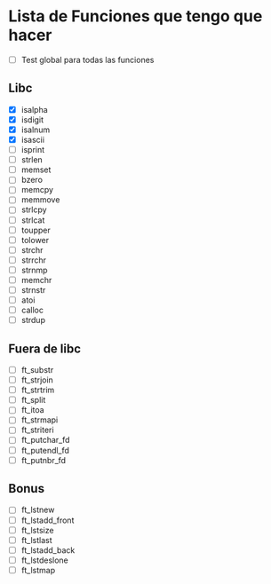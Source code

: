# Lista de Funciones que tengo que hacer


- [ ] Test global para todas las funciones

## Libc
- [x] isalpha
- [x] isdigit
- [x] isalnum
- [x] isascii
- [ ] isprint
- [ ] strlen
- [ ] memset
- [ ] bzero
- [ ] memcpy
- [ ] memmove
- [ ] strlcpy
- [ ] strlcat
- [ ] toupper
- [ ] tolower
- [ ] strchr
- [ ] strrchr
- [ ] strnmp
- [ ] memchr
- [ ] strnstr
- [ ] atoi
- [ ] calloc
- [ ] strdup
## Fuera de libc
- [ ] ft_substr
- [ ] ft_strjoin
- [ ] ft_strtrim
- [ ] ft_split
- [ ] ft_itoa
- [ ] ft_strmapi
- [ ] ft_striteri
- [ ] ft_putchar_fd
- [ ] ft_putendl_fd
- [ ] ft_putnbr_fd

## Bonus
- [ ] ft_lstnew
- [ ] ft_lstadd_front
- [ ] ft_lstsize
- [ ] ft_lstlast
- [ ] ft_lstadd_back
- [ ] ft_lstdeslone
- [ ] ft_lstmap
